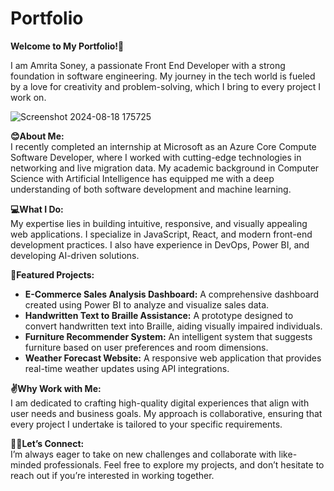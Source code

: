 # Portfolio

**Welcome to My Portfolio!🥳**

I am Amrita Soney, a passionate Front End Developer with a strong foundation in software engineering. My journey in the tech world is fueled by a love for creativity and problem-solving, which I bring to every project I work on.

![Screenshot 2024-08-18 175725](https://github.com/user-attachments/assets/b8382647-7517-4ac9-ac45-081574f222b6)


**😊About Me:**  
I recently completed an internship at Microsoft as an Azure Core Compute Software Developer, where I worked with cutting-edge technologies in networking and live migration data. My academic background in Computer Science with Artificial Intelligence has equipped me with a deep understanding of both software development and machine learning.

**💻What I Do:**  
My expertise lies in building intuitive, responsive, and visually appealing web applications. I specialize in JavaScript, React, and modern front-end development practices. I also have experience in DevOps, Power BI, and developing AI-driven solutions.

**🎨Featured Projects:**  
- **E-Commerce Sales Analysis Dashboard:** A comprehensive dashboard created using Power BI to analyze and visualize sales data.
- **Handwritten Text to Braille Assistance:** A prototype designed to convert handwritten text into Braille, aiding visually impaired individuals.
- **Furniture Recommender System:** An intelligent system that suggests furniture based on user preferences and room dimensions.
- **Weather Forecast Website:** A responsive web application that provides real-time weather updates using API integrations.

**✌️Why Work with Me:**  
I am dedicated to crafting high-quality digital experiences that align with user needs and business goals. My approach is collaborative, ensuring that every project I undertake is tailored to your specific requirements.

**📲🤳Let’s Connect:**  
I’m always eager to take on new challenges and collaborate with like-minded professionals. Feel free to explore my projects, and don’t hesitate to reach out if you’re interested in working together.
